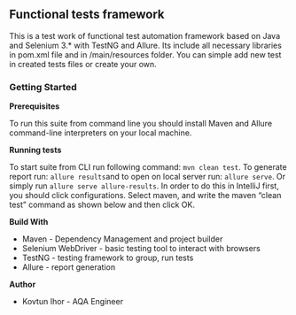 ## Functional tests framework

This is a test work of functional test automation framework based on Java and Selenium 3.* with TestNG and Allure. Its include all necessary libraries in pom.xml file and in /main/resources folder. You can simple add new test in created tests files or create your own.

### Getting Started

**Prerequisites**

To run this suite from command line you should install Maven and Allure command-line interpreters on your local machine.

**Running tests**

To start suite from CLI run following command: `mvn clean test`.
To generate report run: `allure results`and to open on local server run: `allure serve`. Or simply run `allure serve allure-results`.
In order to do this in IntelliJ first, you should click configurations. Select maven, and write the maven “clean test” command as shown below and then click OK.

**Build With**

 - Maven - Dependency Management and project builder
 - Selenium WebDriver - basic testing tool to interact with browsers
 - TestNG - testing framework to group, run tests
 - Allure - report generation

**Author**

 - Kovtun Ihor - AQA Engineer
